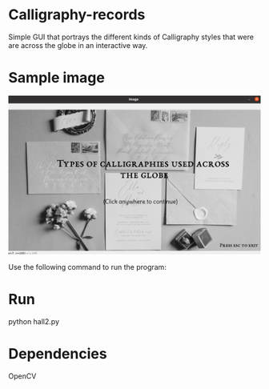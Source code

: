 # Calligraphy-records
Simple GUI that portrays the different kinds of Calligraphy styles that were are across the globe in an interactive way.

# Sample image
![sample](https://github.com/hs2041/Calligraphy-records/blob/master/call.png)

Use the following command to run the program:

# Run 
python hall2.py

# Dependencies 
OpenCV

